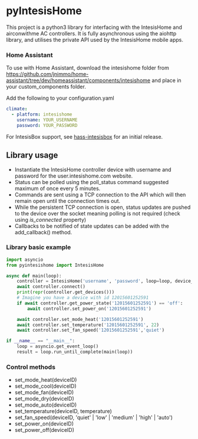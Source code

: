 # pyIntesisHome
This project is a python3 library for interfacing with the IntesisHome and airconwithme AC controllers.
It is fully asynchronous using the aiohttp library, and utilises the private API used by the IntesisHome mobile apps.

### Home Assistant
To use with Home Assistant, download the intesishome folder from https://github.com/jnimmo/home-assistant/tree/dev/homeassistant/components/intesishome and place in your custom_components folder.

Add the following to your configuration.yaml 

```yaml
climate:
  - platform: intesishome
    username: YOUR_USERNAME
    password: YOUR_PASSWORD
```

For IntesisBox support, see [hass-intesisbox](https://github.com/jnimmo/hass-intesisbox) for an initial release.

## Library usage
 - Instantiate the IntesisHome controller device with username and password for the user.intesishome.com website.
 - Status can be polled using the poll_status command suggested maximum of once every 5 minutes.
 - Commands are sent using a TCP connection to the API which will then remain open until the connection times out. 
 - While the persistent TCP connection is open, status updates are pushed to the device over the socket meaning polling is not required (check using *is_connected* property)
 - Callbacks to be notified of state updates can be added with the add_callback() method.

### Library basic example
```python
import asyncio
from pyintesishome import IntesisHome

async def main(loop):
    controller = IntesisHome('username', 'password', loop=loop, device_type='airconwithme')
    await controller.connect()
    print(repr(controller.get_devices()))
    # Imagine you have a device with id 12015601252591
    if await controller.get_power_state('12015601252591') == 'off':
        await controller.set_power_on('12015601252591')

    await controller.set_mode_heat('12015601252591')
    await controller.set_temperature('12015601252591', 22)
    await controller.set_fan_speed('12015601252591','quiet')

if __name__ == "__main__":
    loop = asyncio.get_event_loop()
    result = loop.run_until_complete(main(loop))

```
### Control methods

 - set_mode_heat(deviceID)
 - set_mode_cool(deviceID)
 - set_mode_fan(deviceID)
 - set_mode_dry(deviceID)
 - set_mode_auto(deviceID)
 - set_temperature(deviceID, temperature)
 - set_fan_speed(deviceID, 'quiet' | 'low' | 'medium' | 'high' | 'auto')
 - set_power_on(deviceID)
 - set_power_off(deviceID)
 
